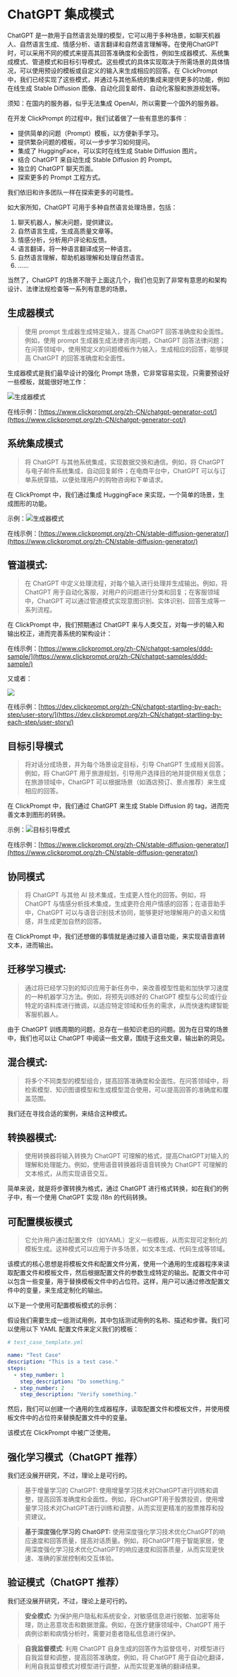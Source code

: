 # ChatGPT 集成模式

ChatGPT 是一款用于自然语言处理的模型，它可以用于多种场景，如聊天机器人、自然语言生成、情感分析、语言翻译和自然语言理解等。在使用ChatGPT 时，可以采用不同的模式来提高其回答准确度和全面性，例如生成器模式、系统集成模式、管道模式和目标引导模式。这些模式的具体实现取决于所需场景的具体情况，可以使用预设的模板或自定义的输入来生成相应的回答。在 ClickPrompt 中，我们已经实现了这些模式，并通过与其他系统的集成来提供更多的功能，例如在线生成 Stable Diffusion 图像、自动化回复邮件、自动化客服和旅游规划等。

须知：在国内的服务器，似乎无法集成  OpenAI，所以需要一个国外的服务器。

在开发 ClickPrompt 的过程中，我们试着做了一些有意思的事件：

- 提供简单的问题（Prompt）模板，以方便新手学习。
- 提供繁杂问题的模板，可以一步步学习如何提问。
- 集成了 HuggingFace，可以实时在线生成 Stable Diffusion 图片。
- 结合 ChatGPT 来自动生成 Stable Diffusion 的 Prompt。
- 独立的 ChatGPT 聊天页面。
- 探索更多的 Prompt 工程方式。

我们依旧和许多团队一样在探索更多的可能性。

如大家所知，ChatGPT 可用于多种自然语言处理场景，包括：

1. 聊天机器人，解决问题，提供建议。
2. 自然语言生成，生成高质量文章等。
3. 情感分析，分析用户评论和反馈。
4. 语言翻译，将一种语言翻译成另一种语言。
5. 自然语言理解，帮助机器理解和处理自然语言。
6. ……

当然了，ChatGPT 的场景不限于上面这几个，我们也见到了非常有意思的和架构设计、法律法规检查等一系列有意思的场景。

## **生成器模式**

> 使用 prompt 生成器生成特定输入，提高 ChatGPT 回答准确度和全面性。例如，使用 prompt 生成器生成法律咨询问题，ChatGPT 回答法律问题；在问答领域中，使用预定义的问题模板作为输入，生成相应的回答，能够提高 ChatGPT 的回答准确度和全面性。

生成器模式是我们最早设计的强化 Prompt 场景，它非常容易实现，只需要预设好一些模板，就能很好地工作：

![生成器模式](images/generator.jpeg)

在线示例：[https://www.clickprompt.org/zh-CN/chatgpt-generator-cot/](https://www.clickprompt.org/zh-CN/chatgpt-generator-cot/)

## 系统集成模式

> 将 ChatGPT 与其他系统集成，实现数据交换和通信。例如，将 ChatGPT 与电子邮件系统集成，自动回复邮件；在电商平台中，ChatGPT 可以与订单系统穿插，以便处理用户的购物咨询和下单请求。

在 ClickPrompt 中，我们通过集成  HuggingFace 来实现，一个简单的场景，生成图形的功能。

示例：![生成器模式](images/integration.jpeg)

在线示例：[https://www.clickprompt.org/zh-CN/stable-diffusion-generator/](https://www.clickprompt.org/zh-CN/stable-diffusion-generator/)

## **管道模式**:

> 在 ChatGPT 中定义处理流程，对每个输入进行处理并生成输出。例如，将 ChatGPT 用于自动化客服，对用户的问题进行分类和回复；在客服领域中，ChatGPT 可以通过管道模式实现意图识别、实体识别、回答生成等一系列流程。

在 ClickPrompt 中，我们预期通过 ChatGPT 来与人类交互，对每一步的输入和输出校正，进而完善系统的架构设计：

在线示例：[https://www.clickprompt.org/zh-CN/chatgpt-samples/ddd-sample/](https://www.clickprompt.org/zh-CN/chatgpt-samples/ddd-sample/)

又或者：

![](images/pipeline-user-story.png)

在线示例：[https://dev.clickprompt.org/zh-CN/chatgpt-startling-by-each-step/user-story/](https://dev.clickprompt.org/zh-CN/chatgpt-startling-by-each-step/user-story/)

## **目标引导模式**

> 将对话分成场景，并为每个场景设定目标，引导 ChatGPT 生成相关回答。例如，将 ChatGPT 用于旅游规划，引导用户选择目的地并提供相关信息；在旅游领域中，ChatGPT 可以根据场景（如酒店预订、景点推荐）来生成相应的回答。

在 ClickPrompt 中，我们通过 ChatGPT 来生成 Stable Diffusion 的 tag，进而完善文本到图形的转换。

示例：![目标引导模式](images/target-guide.png)

在线示例：[https://www.clickprompt.org/zh-CN/stable-diffusion-generator/](https://www.clickprompt.org/zh-CN/stable-diffusion-generator/)

## **协同模式**

> 将 ChatGPT 与其他 AI 技术集成，生成更人性化的回答。例如，将 ChatGPT 与情感分析技术集成，生成更符合用户情感的回答；在语音助手中，ChatGPT 可以与语音识别技术协同，能够更好地理解用户的语义和情感，并生成更加自然的回答。

在 ClickPrompt 中，我们还想做的事情就是通过接入语音功能，来实现语音直转文本，进而输出。

## **迁移学习模式:**

> 通过将已经学习到的知识应用于新任务中，来改善模型性能和加快学习速度的一种机器学习方法。例如，将预先训练好的 ChatGPT 模型与公司或行业特定的语料库进行微调，以适应特定领域和任务的需求，从而快速构建智能客服机器人。

由于 ChatGPT 训练周期的问题，总存在一些知识老旧的问题。因为在日常的场景中，我们也可以让 ChatGPT 中阅读一些文章，围绕于这些文章，输出新的洞见。

## **混合模式**:

> 将多个不同类型的模型组合，提高回答准确度和全面性。在问答领域中，将检索模型、知识图谱模型和生成模型混合使用，可以提高回答的准确度和覆盖范围。

我们还在寻找合适的案例，来结合这种模式。

## **转换器模式**:

> 使用转换器将输入转换为 ChatGPT 可理解的格式，提高ChatGPT对输入的理解和处理能力。例如，使用语音转换器将语音转换为 ChatGPT 可理解的文本格式，从而实现语音交互。

简单来说，就是将步骤转换为格式，通过 ChatGPT 进行格式转换，如在我们的例子中，有一个使用 ChatGPT 实现 i18n 的代码转换。

## 可配置模板模式

> 它允许用户通过配置文件（如YAML）定义一些模板，从而实现可定制化的模板生成。这种模式可以应用于许多场景，如文本生成、代码生成等领域。

该模式的核心思想是将模板文件和配置文件分离，使用一个通用的生成器程序来读取配置文件和模板文件，然后根据配置文件的参数生成特定的输出。配置文件中可以包含一些变量，用于替换模板文件中的占位符。这样，用户可以通过修改配置文件中的变量，来生成定制化的输出。

以下是一个使用可配置模板模式的示例：

假设我们需要生成一组测试用例，其中包括测试用例的名称、描述和步骤。我们可以使用以下 YAML 配置文件来定义我们的模板：

```yml
# test_case_template.yml

name: "Test Case"
description: "This is a test case."
steps:
  - step_number: 1
    step_description: "Do something."
  - step_number: 2
    step_description: "Verify something."
```


然后，我们可以创建一个通用的生成器程序，读取配置文件和模板文件，并使用模板文件中的占位符来替换配置文件中的变量。

该模式在 ClickPrompt 中被广泛使用。

## **强化学习模式**（ChatGPT 推荐）

我们还没展开研究，不过，理论上是可行的。

> 基于增量学习的 ChatGPT: 使用增量学习技术对ChatGPT进行训练和调整，提高回答准确度和全面性。例如，将ChatGPT用于股票投资，使用增量学习技术对ChatGPT进行训练和调整，从而实现更精准的股票推荐和投资建议。

> **基于深度强化学习的 ChatGPT:** 使用深度强化学习技术优化ChatGPT的响应速度和回答质量，提高对话质量。例如，将ChatGPT用于智能家居，使用深度强化学习技术优化ChatGPT的响应速度和回答质量，从而实现更快速、准确的家居控制和交互体验。

## **验证模式**（ChatGPT 推荐）

我们还没展开研究，不过，理论上是可行的。

> **安全模式:** 为保护用户隐私和系统安全，对敏感信息进行脱敏、加密等处理，防止恶意攻击和数据泄露。例如，在医疗健康领域中，ChatGPT 用于病例诊断和病情分析时，需要对患者隐私信息进行保护。

> **自我监督模式**: 利用 ChatGPT 自身生成的回答作为监督信号，对模型进行自我监督和调整，提高回答准确度。例如，将 ChatGPT 用于自动化翻译，利用自我监督模式对模型进行调整，从而实现更准确的翻译结果。
